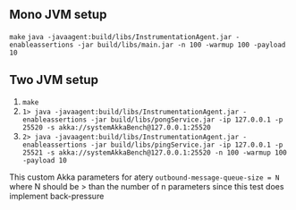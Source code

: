 ## Mono JVM setup
```make```
```java -javaagent:build/libs/InstrumentationAgent.jar -enableassertions -jar build/libs/main.jar -n 100 -warmup 100 -payload 10```

## Two JVM setup

1. ```make```
2. ```1> java -javaagent:build/libs/InstrumentationAgent.jar -enableassertions -jar build/libs/pongService.jar -ip 127.0.0.1 -p 25520 -s akka://systemAkkaBench@127.0.0.1:25520```
3. ```2> java -javaagent:build/libs/InstrumentationAgent.jar -enableassertions -jar build/libs/pingService.jar -ip 127.0.0.1 -p 25521 -s akka://systemAkkaBench@127.0.0.1:25520 -n 100 -warmup 100 -payload 10```

This custom Akka parameters for atery
``outbound-message-queue-size = N`` where N should be > than the number of n parameters since this test does implement back-pressure
